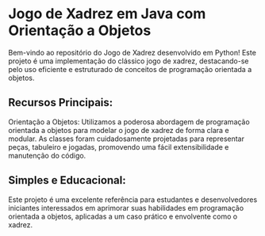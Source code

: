 # Jogo de Xadrez em Java com Orientação a Objetos
Bem-vindo ao repositório do Jogo de Xadrez desenvolvido em Python! Este projeto é uma implementação do clássico jogo de xadrez, destacando-se pelo uso eficiente e estruturado de conceitos de programação orientada a objetos.

## Recursos Principais:
Orientação a Objetos:
Utilizamos a poderosa abordagem de programação orientada a objetos para modelar o jogo de xadrez de forma clara e modular. As classes foram cuidadosamente projetadas para representar peças, tabuleiro e jogadas, promovendo uma fácil extensibilidade e manutenção do código.

## Simples e Educacional:
Este projeto é uma excelente referência para estudantes e desenvolvedores iniciantes interessados em aprimorar suas habilidades em programação orientada a objetos, aplicadas a um caso prático e envolvente como o xadrez.
